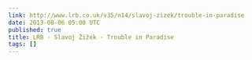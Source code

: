 ```yaml
---
link: http://www.lrb.co.uk/v35/n14/slavoj-zizek/trouble-in-paradise
date: 2013-08-06 05:00 UTC
published: true
title: LRB · Slavoj Žižek · Trouble in Paradise
tags: []
---
```



